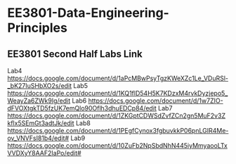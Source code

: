 # EE3801-Data-Engineering-Principles
## EE3801 Second Half Labs Link
Lab4
https://docs.google.com/document/d/1aPcMBwPsyTgzKWeXZc1Le_VDuRSl-_bK27IuSHbXO2s/edit
Lab5
https://docs.google.com/document/d/1KQ1flD54H5K7KDzxM4rvkDyzjepo5_WeayZa6ZWk9Ig/edit
Lab6
https://docs.google.com/document/d/1w7ZIO-dFVOXtgkTD5fzUK7emQlo90Oflh3dhuEDCp84/edit
Lab7
https://docs.google.com/document/d/1ZKGptCDWSdZvfZCn2gn5MuF2v3Zkflx5SEmGt3adtJk/edit
Lab8
https://docs.google.com/document/d/1PEgfCynox3fgbuvkkP06pnLGIR4Me-ov_VNVFsI81b4/edit#
Lab9
https://docs.google.com/document/d/10ZuFb2NpSbdNhN445iyMmyaooLTxVVDXyY8AAF2IaPo/edit#
